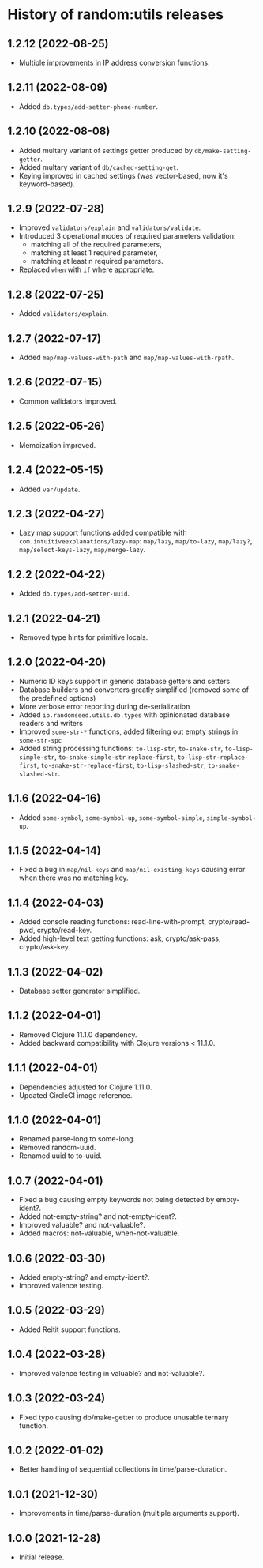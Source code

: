 # History of random:utils releases

## 1.2.12 (2022-08-25)

- Multiple improvements in IP address conversion functions.

## 1.2.11 (2022-08-09)

- Added `db.types/add-setter-phone-number`.

## 1.2.10 (2022-08-08)

- Added multary variant of settings getter produced by `db/make-setting-getter`.
- Added multary variant of `db/cached-setting-get`.
- Keying improved in cached settings (was vector-based, now it's keyword-based).

## 1.2.9 (2022-07-28)

- Improved `validators/explain` and `validators/validate`.
- Introduced 3 operational modes of required parameters validation:
  - matching all of the required parameters,
  - matching at least 1 required parameter,
  - matching at least n required parameters.
- Replaced `when` with `if` where appropriate.

## 1.2.8 (2022-07-25)

- Added `validators/explain`.

## 1.2.7 (2022-07-17)

- Added `map/map-values-with-path` and `map/map-values-with-rpath`.

## 1.2.6 (2022-07-15)

- Common validators improved.

## 1.2.5 (2022-05-26)

- Memoization improved.

## 1.2.4 (2022-05-15)

- Added `var/update`.

## 1.2.3 (2022-04-27)

- Lazy map support functions added compatible with `com.intuitiveexplanations/lazy-map`:
  `map/lazy`, `map/to-lazy`, `map/lazy?`, `map/select-keys-lazy`, `map/merge-lazy`.

## 1.2.2 (2022-04-22)

- Added `db.types/add-setter-uuid`.

## 1.2.1 (2022-04-21)

- Removed type hints for primitive locals.

## 1.2.0 (2022-04-20)

- Numeric ID keys support in generic database getters and setters
- Database builders and converters greatly simplified (removed some of the predefined options)
- More verbose error reporting during de-serialization
- Added `io.randomseed.utils.db.types` with opinionated database readers and writers
- Improved `some-str-*` functions, added filtering out empty strings in `some-str-spc`
- Added string processing functions:
  `to-lisp-str`, `to-snake-str`, `to-lisp-simple-str`, `to-snake-simple-str`
  `replace-first`, `to-lisp-str-replace-first`, `to-snake-str-replace-first`,
  `to-lisp-slashed-str`, `to-snake-slashed-str`.


## 1.1.6 (2022-04-16)

- Added `some-symbol`, `some-symbol-up`, `some-symbol-simple`, `simple-symbol-up`.

## 1.1.5 (2022-04-14)

- Fixed a bug in `map/nil-keys` and `map/nil-existing-keys` causing error when there was no matching key.

## 1.1.4 (2022-04-03)

- Added console reading functions: read-line-with-prompt, crypto/read-pwd, crypto/read-key.
- Added high-level text getting functions: ask, crypto/ask-pass, crypto/ask-key.

## 1.1.3 (2022-04-02)

- Database setter generator simplified.

## 1.1.2 (2022-04-01)

- Removed Clojure 11.1.0 dependency.
- Added backward compatibility with Clojure versions < 11.1.0.

## 1.1.1 (2022-04-01)

- Dependencies adjusted for Clojure 1.11.0.
- Updated CircleCI image reference.

## 1.1.0 (2022-04-01)

- Renamed parse-long to some-long.
- Removed random-uuid.
- Renamed uuid to to-uuid.

## 1.0.7 (2022-04-01)

- Fixed a bug causing empty keywords not being detected by empty-ident?.
- Added not-empty-string? and not-empty-ident?.
- Improved valuable? and not-valuable?.
- Added macros: not-valuable, when-not-valuable.

## 1.0.6 (2022-03-30)

- Added empty-string? and empty-ident?.
- Improved valence testing.

## 1.0.5 (2022-03-29)

- Added Reitit support functions.

## 1.0.4 (2022-03-28)

- Improved valence testing in valuable? and not-valuable?.

## 1.0.3 (2022-03-24)

- Fixed typo causing db/make-getter to produce unusable ternary function.

## 1.0.2 (2022-01-02)

- Better handling of sequential collections in time/parse-duration.

## 1.0.1 (2021-12-30)

- Improvements in time/parse-duration (multiple arguments support).

## 1.0.0 (2021-12-28)

- Initial release.
